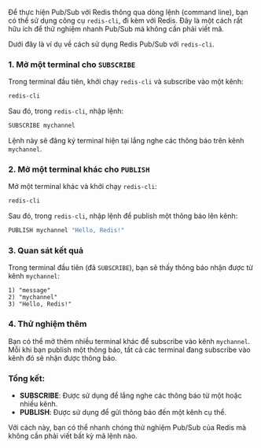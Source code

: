 Để thực hiện Pub/Sub với Redis thông qua dòng lệnh (command line), bạn có thể sử dụng công cụ `redis-cli`, đi kèm với Redis. Đây là một cách rất hữu ích để thử nghiệm nhanh Pub/Sub mà không cần phải viết mã.

Dưới đây là ví dụ về cách sử dụng Redis Pub/Sub với `redis-cli`.

### 1. **Mở một terminal cho `SUBSCRIBE`**

Trong terminal đầu tiên, khởi chạy `redis-cli` và subscribe vào một kênh:

```bash
redis-cli
```

Sau đó, trong `redis-cli`, nhập lệnh:

```bash
SUBSCRIBE mychannel
```

Lệnh này sẽ đăng ký terminal hiện tại lắng nghe các thông báo trên kênh `mychannel`.

### 2. **Mở một terminal khác cho `PUBLISH`**

Mở một terminal khác và khởi chạy `redis-cli`:

```bash
redis-cli
```

Sau đó, trong `redis-cli`, nhập lệnh để publish một thông báo lên kênh:

```bash
PUBLISH mychannel "Hello, Redis!"
```

### 3. **Quan sát kết quả**

Trong terminal đầu tiên (đã `SUBSCRIBE`), bạn sẽ thấy thông báo nhận được từ kênh `mychannel`:

```plaintext
1) "message"
2) "mychannel"
3) "Hello, Redis!"
```

### 4. **Thử nghiệm thêm**

Bạn có thể mở thêm nhiều terminal khác để subscribe vào kênh `mychannel`. Mỗi khi bạn publish một thông báo, tất cả các terminal đang subscribe vào kênh đó sẽ nhận được thông báo.

### Tổng kết:

- **SUBSCRIBE**: Được sử dụng để lắng nghe các thông báo từ một hoặc nhiều kênh.
- **PUBLISH**: Được sử dụng để gửi thông báo đến một kênh cụ thể.

Với cách này, bạn có thể nhanh chóng thử nghiệm Pub/Sub của Redis mà không cần phải viết bất kỳ mã lệnh nào.